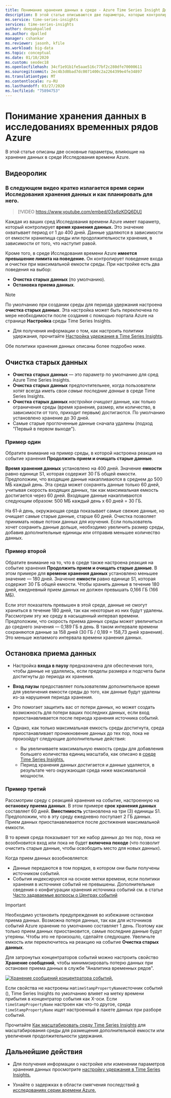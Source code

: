 ```yaml
---
title: Понимание хранения данных в среде - Azure Time Series Insight Документы Майкрософт
description: В этой статье описываются две параметра, которые контролируют хранение данных в среде службы "Аналитика временных рядов Azure".
ms.service: time-series-insights
services: time-series-insights
author: deepakpalled
ms.author: dpalled
manager: cshankar
ms.reviewer: jasonh, kfile
ms.workload: big-data
ms.topic: conceptual
ms.date: 01/10/2020
ms.custom: seodec18
ms.openlocfilehash: 34cf1e91b1fe5aae516c77bf2c280dfe70000611
ms.sourcegitcommit: 2ec4b3d0bad7dc0071400c2a2264399e4fe34897
ms.translationtype: MT
ms.contentlocale: ru-RU
ms.lasthandoff: 03/27/2020
ms.locfileid: "75894753"
---
```

# <a name="understand-data-retention-in-azure-time-series-insights"></a>Понимание хранения данных в исследованиях временных рядов Azure

В этой статье описаны две основные параметры, влияющие на хранение данных в среде Исследования времени Azure.

## <a name="video"></a>Видеоролик

### <a name="the-following-video-summarizes-time-series-insights-data-retention-and-how-to-plan-for-itbr"></a>В следующем видео кратко излагается время серии Исследования хранения данных и как планировать для него.</br>

> [!VIDEO https://www.youtube.com/embed/03x6zKDQ6DU]

Каждая из ваших сред Исследования времени Azure имеет параметр, который контролирует **время хранения данных.** Это значение охватывает период от 1 до 400 дней. Данные удаляются в зависимости от емкости хранилища среды или продолжительности хранения, в зависимости от того, что наступит равой.

Кроме того, в среде Исследования времени Azure **имеется превышение лимита на поведение.** Он контролирует поведение входа и очистки при максимальной емкости среды. При настройке есть два поведения на выбор:

- **Очистка старых данных** (по умолчанию).  
- **Остановка приема данных**.

> [!NOTE]
> По умолчанию при создании среды для периода удержания настроена **очистка старых данных**. Эта настройка может быть переключена по мере необходимости после создания с помощью портала Azure на странице **Настройка** среды Time Series Insights.
> * Для получения информации о том, как настроить политики удержания, прочитайте [Настройка удержания в Time Series Insights](time-series-insights-how-to-configure-retention.md).

Обе политики хранения данных описаны более подробно ниже.

## <a name="purge-old-data"></a>Очистка старых данных

- **Очистка старых данных** — это параметр по умолчанию для сред Azure Time Series Insights.  
- **Очистка старых данных** предпочтительнее, когда пользователи хотят всегда иметь свои *самые последние данные* в среде Time Series Insights.
- **Очистка старых данных** *настройки очищает* данные, как только ограничения среды (время хранения, размер, или количество, в зависимости от того, приходит первым) достигаются. По умолчанию установлено хранение до 30 дней.
- Самые старые проглоченные данные сначала удалены (подход "Первый в первом выходе").

### <a name="example-one"></a>Пример один

Обратите внимание на пример среды, в которой настроена реакция на событие хранения **Продолжить прием и очищать старые данные**.

**Время хранения данных** установлено на 400 дней. Значение **емкости** равно единице S1, которая содержит 30 ГБ общей емкости. Предположим, что входящие данные накапливаются в среднем до 500 МБ каждый день. Эта среда может сохранять данные только 60 дней, учитывая скорость входящих данных, так как максимальная емкость достигается через 60 дней. Входящие данные накапливаются следующим образом: 500 МБ каждый день x 60 дней = 30 ГБ.

На 61-й день, окружающая среда показывает самые свежие данные, но очищает самые старые данные, старше 60 дней. Очистка позволяет принимать новые потоки данных для изучения. Если пользователь хочет сохранить данные дольше, необходимо увеличить размер среды, добавив дополнительные единицы или отправив меньшее количество данных.  

### <a name="example-two"></a>Пример второй

Обратите внимание на то, что в среде также настроена реакция на событие хранения **Продолжить прием и очищать старые данные**. В этом примере для **времени хранения данных** установлено меньшее значение — 180 дней. Значение **емкости** равно единице S1, которая содержит 30 ГБ общей емкости. Чтобы хранить данные в течение 180 дней, ежедневный прием данных не должен превышать 0,166 ГБ (166 МБ).  

Если этот показатель превышен в этой среде, данные не смогут храниться в течение 180 дней, так как некоторые из них будут удалены. Рассмотрим эту же среду в насыщенный интервал времени. Предположим, что скорость приема данных среды может увеличиться до среднего значения — 0,189 ГБ в день. В таком интервале времени сохраняются данные за 158 дней (30 ГБ / 0,189 = 158,73 дней хранения). Это меньше желаемого интервала времени хранения данных.

## <a name="pause-ingress"></a>Остановка приема данных

- Настройка **входа в паузу** предназначена для обеспечения того, чтобы данные не удалялись, если пределы размера и подсчета были достигнуты до периода их хранения.  
- **Вход паузы** предоставляет пользователям дополнительное время для увеличения емкости среды до того, как данные будут удалены из-за нарушения периода хранения.
- Это помогает защитить вас от потери данных, но может создать возможность для потери ваших последних данных, если вход приостанавливается после периода хранения источника событий.
- Однако, как только максимальная емкость среды достигнута, среда приостанавливает проникновение данных до тех пор, пока не произойдут следующие дополнительные действия:

   - Вы увеличиваете максимальную емкость среды для добавления большего количества единиц масштаба, как описано в [среде Time Series Insights.](time-series-insights-how-to-scale-your-environment.md)
   - Период хранения данных достигается и данные удаляется, в результате чего окружающая среда ниже максимальной мощности.

### <a name="example-three"></a>Пример третий

Рассмотрим среду с реакцией хранения на событие, настроенную на **остановку приема данных**. В этом примере **срок хранения данных** составляет 60 дней. **Вместимость** установлена на три (3) единицы S1. Предположим, что в эту среду ежедневно поступает 2 ГБ данных. Прием данных приостанавливается после достижения максимальной емкости.

В то время среда показывает тот же набор данных до тех пор, пока не возобновится вход или пока не будет **включена походе** (что позволит очистить старые данные, чтобы освободить место для новых данных).

Когда прием данных возобновляется:

- Данные передаются в том порядке, в котором они были получены источником событий.
- События индексируются на основе метки времени, если политики хранения в источнике событий не превышены. Дополнительные сведения о конфигурации хранения источника событий см. в статье [Часто задаваемые вопросы о Центрах событий](../event-hubs/event-hubs-faq.md)

> [!IMPORTANT]
> Необходимо установить предупреждения во избежание остановки приема данных. Возможна потеря данных, так как для источников событий Azure хранение по умолчанию составляет 1 день. Поэтому как только прием данных приостановится, самые последние данные будут утеряны. Чтобы это не произошло, сделайте следующее. Увеличьте емкость или переключитесь на реакцию на событие **Очистка старых данных**.

Для затронутых концентраторов событий можно настроить свойство **Хранение сообщений**, чтобы минимизировать потерю данных при остановке приема данных в службе "Аналитика временных рядов".

[![Хранение сообщений концентратора событий.](media/time-series-insights-concepts-retention/event-hub-retention.png)](media/time-series-insights-concepts-retention/event-hub-retention.png#lightbox)

Если свойства не настроены на`timeStampPropertyName`источник событий (), Time Series Insights по умолчанию влияет на метку времени прибытия в концентратор события как X-оси. Если `timeStampPropertyName` настроен как что-то другое, среда `timeStampPropertyName` ищет настроенный в пакете данных при разборе событий.

Прочитайте [Как масштабировать среду Time Series Insights](time-series-insights-how-to-scale-your-environment.md) для масштабирования среды для размещения дополнительной емкости или увеличения продолжительности удержания.

## <a name="next-steps"></a>Дальнейшие действия

- Для получения информации о настройке или изменении параметров хранения данных просмотрите [настройку удержания в Time Series Insights.](time-series-insights-how-to-configure-retention.md)

- Узнайте о задержках в области смягчения последствий [в исследованиях серии времени Azure.](time-series-insights-environment-mitigate-latency.md)
